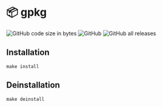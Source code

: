 # 📦 gpkg  
![GitHub code size in bytes](https://img.shields.io/github/languages/code-size/krissemicolon/gpkg?style=plastic)
![GitHub](https://img.shields.io/github/license/krissemicolon/gpkg?style=plastic)
![GitHub all releases](https://img.shields.io/github/downloads/krissemicolon/gpkg/total?style=plastic)

## Installation
```
make install
```
## Deinstallation
```
make deinstall
```

